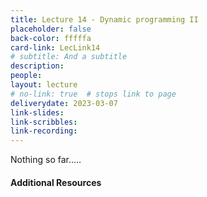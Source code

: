 ```yaml
---
title: Lecture 14 - Dynamic programming II
placeholder: false
back-color: fffffa
card-link: LecLink14
# subtitle: And a subtitle
description:
people:
layout: lecture
# no-link: true  # stops link to page 
deliverydate: 2023-03-07
link-slides:
link-scribbles:
link-recording:
---
```


Nothing so far.....

<h4>Additional Resources</h4>








